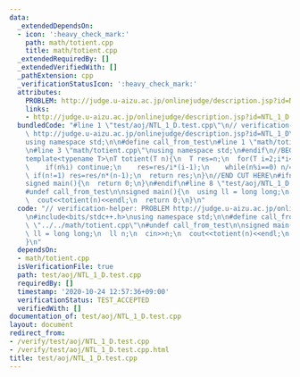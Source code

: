 ```yaml
---
data:
  _extendedDependsOn:
  - icon: ':heavy_check_mark:'
    path: math/totient.cpp
    title: math/totient.cpp
  _extendedRequiredBy: []
  _extendedVerifiedWith: []
  _pathExtension: cpp
  _verificationStatusIcon: ':heavy_check_mark:'
  attributes:
    PROBLEM: http://judge.u-aizu.ac.jp/onlinejudge/description.jsp?id=NTL_1_D
    links:
    - http://judge.u-aizu.ac.jp/onlinejudge/description.jsp?id=NTL_1_D
  bundledCode: "#line 1 \"test/aoj/NTL_1_D.test.cpp\"\n// verification-helper: PROBLEM\
    \ http://judge.u-aizu.ac.jp/onlinejudge/description.jsp?id=NTL_1_D\n\n#include<bits/stdc++.h>\n\
    using namespace std;\n\n#define call_from_test\n#line 1 \"math/totient.cpp\"\n\
    \n#line 3 \"math/totient.cpp\"\nusing namespace std;\n#endif\n//BEGIN CUT HERE\n\
    template<typename T>\nT totient(T n){\n  T res=n;\n  for(T i=2;i*i<=n;i++){\n\
    \    if(n%i) continue;\n    res=res/i*(i-1);\n    while(n%i==0) n/=i;\n  }\n \
    \ if(n!=1) res=res/n*(n-1);\n  return res;\n}\n//END CUT HERE\n#ifndef call_from_test\n\
    signed main(){\n  return 0;\n}\n#endif\n#line 8 \"test/aoj/NTL_1_D.test.cpp\"\n\
    #undef call_from_test\n\nsigned main(){\n  using ll = long long;\n  ll n;\n  cin>>n;\n\
    \  cout<<totient(n)<<endl;\n  return 0;\n}\n"
  code: "// verification-helper: PROBLEM http://judge.u-aizu.ac.jp/onlinejudge/description.jsp?id=NTL_1_D\n\
    \n#include<bits/stdc++.h>\nusing namespace std;\n\n#define call_from_test\n#include\
    \ \"../../math/totient.cpp\"\n#undef call_from_test\n\nsigned main(){\n  using\
    \ ll = long long;\n  ll n;\n  cin>>n;\n  cout<<totient(n)<<endl;\n  return 0;\n\
    }\n"
  dependsOn:
  - math/totient.cpp
  isVerificationFile: true
  path: test/aoj/NTL_1_D.test.cpp
  requiredBy: []
  timestamp: '2020-10-24 12:57:36+09:00'
  verificationStatus: TEST_ACCEPTED
  verifiedWith: []
documentation_of: test/aoj/NTL_1_D.test.cpp
layout: document
redirect_from:
- /verify/test/aoj/NTL_1_D.test.cpp
- /verify/test/aoj/NTL_1_D.test.cpp.html
title: test/aoj/NTL_1_D.test.cpp
---
```

